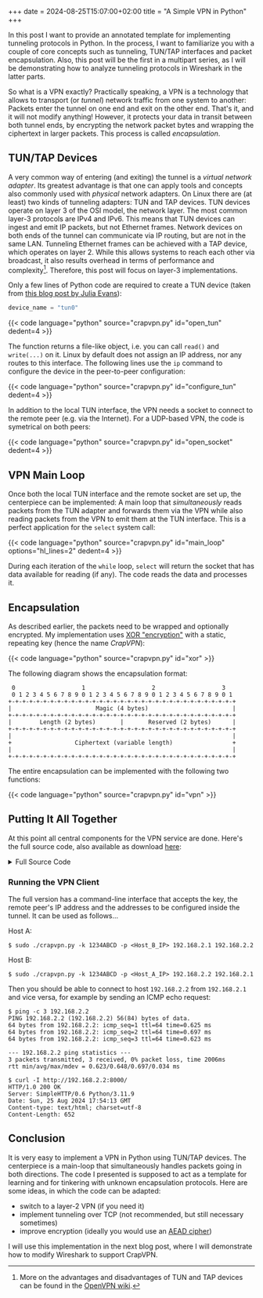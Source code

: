 +++ 
date = 2024-08-25T15:07:00+02:00
title = "A Simple VPN in Python"
+++

In this post I want to provide an annotated template for implementing tunneling protocols in Python. In the process, I want to familiarize you with a couple of core concepts such as tunneling, TUN/TAP interfaces and packet encapsulation. Also, this post will be the first in a multipart series, as I will be demonstrating how to analyze tunneling protocols in Wireshark in the latter parts.

<!--more-->

So what is a VPN exactly? Practically speaking, a VPN is a technology that allows to transport (or _tunnel_) network traffic from one system to another: Packets enter the tunnel on one end and exit on the other end. That's it, and it will not modify anything! However, it protects your data in transit between both tunnel ends, by encrypting the network packet bytes and wrapping the ciphertext in larger packets. This process is called _encapsulation_.

## TUN/TAP Devices

A very common way of entering (and exiting) the tunnel is a _virtual network adapter_. Its greatest advantage is that one can apply tools and concepts also commonly used with _physical_ network adapters. On Linux there are (at least) two kinds of tunneling adapters: TUN and TAP devices. TUN devices operate on layer 3 of the OSI model, the network layer. The most common layer-3 protocols are IPv4 and IPv6. This means that TUN devices can ingest and emit IP packets, but not Ethernet frames. Network devices on both ends of the tunnel can communicate via IP routing, but are not in the same LAN. Tunneling Ethernet frames can be achieved with a TAP device, which operates on layer 2. While this allows systems to reach each other via broadcast, it also results overhead in terms of performance and complexity[^1]. Therefore, this post will focus on layer-3 implementations.

[^1]: More on the advantages and disadvantages of TUN and TAP devices can be found in the [OpenVPN wiki](https://community.openvpn.net/openvpn/wiki/BridgingAndRouting).

Only a few lines of Python code are required to create a TUN device (taken from [this blog post by Julia Evans](https://jvns.ca/blog/2022/09/06/send-network-packets-python-tun-tap/)):

```python
device_name = "tun0"
```

{{< code language="python" source="crapvpn.py" id="open_tun" dedent=4 >}}

The function returns a file-like object, i.e. you can call `read()` and `write(...)` on it. Linux by default does not assign an IP address, nor any routes to this interface. The following lines use the `ip` command to configure the device in the peer-to-peer configuration:

{{< code language="python" source="crapvpn.py" id="configure_tun" dedent=4 >}}

In addition to the local TUN interface, the VPN needs a socket to connect to the remote peer (e.g. via the Internet). For a UDP-based VPN, the code is symetrical on both peers:

{{< code language="python" source="crapvpn.py" id="open_socket" dedent=4 >}}

## VPN Main Loop

Once both the local TUN interface and the remote socket are set up, the centerpiece can be implemented: A main loop that _simultaneously_ reads packets from the TUN adapter and forwards them via the VPN while also reading packets from the VPN to emit them at the TUN interface. This is a perfect application for the `select` system call:

{{< code language="python" source="crapvpn.py" id="main_loop" options="hl_lines=2" dedent=4 >}}

During each iteration of the `while` loop, `select` will return the socket that has data available for reading (if any). The code reads the data and processes it.

## Encapsulation

As described earlier, the packets need to be wrapped and optionally encrypted. My implementation uses [XOR "encryption"](https://en.wikipedia.org/wiki/XOR_cipher) with a static, repeating key (hence the name _CrapVPN_):

{{< code language="python" source="crapvpn.py" id="xor" >}}

The following diagram shows the encapsulation format:

```goat {width=700}
 0                   1                   2                   3
 0 1 2 3 4 5 6 7 8 9 0 1 2 3 4 5 6 7 8 9 0 1 2 3 4 5 6 7 8 9 0 1
+-+-+-+-+-+-+-+-+-+-+-+-+-+-+-+-+-+-+-+-+-+-+-+-+-+-+-+-+-+-+-+-+
|                        Magic (4 bytes)                        |
+-+-+-+-+-+-+-+-+-+-+-+-+-+-+-+-+-+-+-+-+-+-+-+-+-+-+-+-+-+-+-+-+
|        Length (2 bytes)       |       Reserved (2 bytes)      |
+-+-+-+-+-+-+-+-+-+-+-+-+-+-+-+-+-+-+-+-+-+-+-+-+-+-+-+-+-+-+-+-+
|                                                               |
+                  Ciphertext (variable length)                 +
|                                                               |
+-+-+-+-+-+-+-+-+-+-+-+-+-+-+-+-+-+-+-+-+-+-+-+-+-+-+-+-+-+-+-+-+
```


The entire encapsulation can be implemented with the following two functions:

{{< code language="python" source="crapvpn.py" id="vpn" >}}

## Putting It All Together

At this point all central components for the VPN service are done. Here's the full source code, also available as download [here](crapvpn.py):

<details>
<summary>Full Source Code</summary>
{{< code language="python" source="crapvpn.py" options="linenos=inline" >}}
</details>

### Running the VPN Client

The full version has a command-line interface that accepts the key, the remote peer's IP address and the addresses to be configured inside the tunnel. It can be used as follows...

Host A:

```shell-session
$ sudo ./crapvpn.py -k 1234ABCD -p <Host_B_IP> 192.168.2.1 192.168.2.2
```

Host B:

```shell-session
$ sudo ./crapvpn.py -k 1234ABCD -p <Host_A_IP> 192.168.2.2 192.168.2.1
```

Then you should be able to connect to host `192.168.2.2` from `192.168.2.1` and vice versa, for example by sending an ICMP echo request:

```shell-session
$ ping -c 3 192.168.2.2
PING 192.168.2.2 (192.168.2.2) 56(84) bytes of data.
64 bytes from 192.168.2.2: icmp_seq=1 ttl=64 time=0.625 ms
64 bytes from 192.168.2.2: icmp_seq=2 ttl=64 time=0.697 ms
64 bytes from 192.168.2.2: icmp_seq=3 ttl=64 time=0.623 ms

--- 192.168.2.2 ping statistics ---
3 packets transmitted, 3 received, 0% packet loss, time 2006ms
rtt min/avg/max/mdev = 0.623/0.648/0.697/0.034 ms
```

```shell-session
$ curl -I http://192.168.2.2:8000/      
HTTP/1.0 200 OK
Server: SimpleHTTP/0.6 Python/3.11.9
Date: Sun, 25 Aug 2024 17:54:13 GMT
Content-type: text/html; charset=utf-8
Content-Length: 652
```

## Conclusion

It is very easy to implement a VPN in Python using TUN/TAP devices. The centerpiece is a main-loop that simultaneously handles packets going in both directions. The code I presented is supposed to act as a template for learning and for tinkering with unknown encapsulation protocols. Here are some ideas, in which the code can be adapted:
 * switch to a layer-2 VPN (if you need it)
 * implement tunneling over TCP (not recommended, but still necessary sometimes)
 * improve encryption (ideally you would use an [AEAD cipher](https://en.wikipedia.org/wiki/Authenticated_encryption))

I will use this implementation in the next blog post, where I will demonstrate how to modify Wireshark to support CrapVPN.
